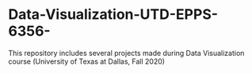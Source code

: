 # Data-Visualization-UTD-EPPS-6356-
This repository includes several projects made during Data Visualization course (University of Texas at Dallas, Fall 2020)
